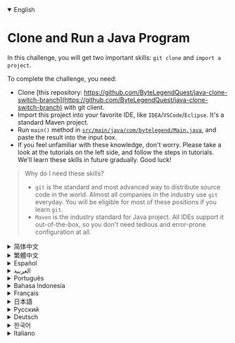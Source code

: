 <details open='true'>
<summary>English</summary>

# Clone and Run a Java Program

In this challenge, you will get two important skills: `git clone` and `import a project`.

To complete the challenge, you need:
- Clone [this repository: https://github.com/ByteLegendQuest/java-clone-switch-branch](https://github.com/ByteLegendQuest/java-clone-switch-branch) with git client.
- Import this project into your favorite IDE, like `IDEA`/`VSCode`/`Eclipse`. It's a standard Maven project.
- Run `main()` method in [`src/main/java/com/bytelegend/Main.java`](https://github.com/ByteLegendQuest/java-clone-switch-branch/blob/main/src/main/java/com/bytelegend/Main.java),
  and paste the result into the input box.
- If you feel unfamiliar with these knowledge, don't worry. Please take a look at the tutorials on the left side, and follow the steps in tutorials.
  We'll learn these skills in future gradually. Good luck!

> Why do I need these skills?
> - `git` is the standard and most advanced way to distribute source code in the world. Almost all companies in the industry use `git` everyday.
>   You will be eligible for most of these positions if you learn `git`.
> - `Maven` is the industry standard for Java project. All IDEs support it out-of-the-box, so you don't need tedious and error-prone configuration at all.
</details>
<details>
<summary>简体中文</summary>

# Clone并运行一个Java程序

在这个挑战中，你会学习到两个至关重要的技能：`git clone`与`导入Java项目`。

要完成挑战，你需要：
- 使用`git`客户端Clone[这个仓库：https://github.com/ByteLegendQuest/java-clone-switch-branch](https://github.com/ByteLegendQuest/java-clone-switch-branch)。
  - 如果你直接访问GitHub有困难（如超时、报错、速度缓慢等），可以Clone我们在中国大陆的镜像`https://git.bytelegend.com/ByteLegendQuest/java-clone-switch-branch`。
- 将该项目导入你喜欢的IDE，如`IDEA`/`VSCode`/`Eclipse`，它是一个标准的Maven项目。
  - 我们在仓库中内置了阿里云Maven中央仓库镜像，你只需点击下图中的按钮即可一键开启，无需任何费时、费力、易出错的本地镜像配置。
  ![switch-aliyun-maven-profile](https://raw.githubusercontent.com/ByteLegendQuest/java-clone-switch-branch/main/docs/zh/switch-aliyun-maven-profile.png)
- 运行[`src/main/java/com/bytelegend/Main.java`](https://github.com/ByteLegendQuest/java-clone-switch-branch/blob/main/src/main/java/com/bytelegend/Main.java)
  中的`main()`方法，并将答案贴到输入框里。
- 如果这些知识让你感到陌生和恐惧，没关系，请查看左边的教程，按照教程的详细一步步完成，我们会在学习中逐步掌握这些知识，加油！

> 为什么我需要了解这些知识？
> - `git`是当今世界上标准的、最先进的源代码分发方式，业界几乎所有的公司都使用`git`进行日常工作。掌握这项技能，你就能胜任这世界上绝大多数的编程岗位。
>   - 如果未来有人告诉你他们的源代码是通过下载zip包、拷贝甚至聊天工具发送的，告诉他们，`git`才是更加正确、高效的方式。
> - `Maven`是Java项目结构的业界标准，所有的IDE都原生支持，无需麻烦、低效、易出错的手工配置。
>   - 如果有人告诉你使用各种手工方式创建、打开项目，然后手动下载、添加各种各样的依赖包，告诉他们，`Maven`才是更加正确、高效的方式。
>   - 在你了解`Maven`之前，请不要胡乱修改本地的Maven配置，如镜像等。我们的镜像配置直接放在了项目里，开箱即用，无需任何费时、费力、易出错的本地镜像配置。
</details>
<details>
<summary>繁體中文</summary>

<h1>克隆並運行 Java 程序</h1><p>在這個挑戰中，您將獲得兩項重要技能： <code class="notranslate">git clone</code>和<code class="notranslate">import a project</code> 。</p><p>要完成挑戰，您需要：</p><ul><li>使用 git 客戶端克隆<a href="https://github.com/ByteLegendQuest/java-clone-switch-branch" target="_blank">此存儲庫：https://github.com/ByteLegendQuest/java-clone-switch-branch。</a></li><li>將此項目導入您喜歡的 IDE，例如<code class="notranslate">IDEA</code> / <code class="notranslate">VSCode</code> / <code class="notranslate">Eclipse</code> 。這是一個標準的 Maven 項目。</li><li>運行<a href="https://github.com/ByteLegendQuest/java-clone-switch-branch/blob/main/src/main/java/com/bytelegend/Main.java" target="_blank"><code class="notranslate">src/main/java/com/bytelegend/Main.java</code></a> <code class="notranslate">main()</code>方法，並將結果粘貼到輸入框中。</li><li>如果您對這些知識感到陌生，請不要擔心。請查看左側的教程，並按照教程中的步驟操作。我們將在未來逐漸學習這些技能。祝你好運！</li></ul><blockquote><p>為什麼我需要這些技能？</p><ul><li> <code class="notranslate">git</code>是世界上分發源代碼的標準和最先進的方式。業內幾乎所有公司每天都<code class="notranslate">git</code> <code class="notranslate">git</code>您將有資格擔任這些職位中的大多數。</li><li> <code class="notranslate">Maven</code>是 Java 項目的行業標準。所有 IDE 都開箱即用地支持它，因此您根本不需要繁瑣且容易出錯的配置。</li></ul></blockquote></details>
<details>
<summary>Español</summary>

<h1>Clonar y ejecutar un programa Java</h1><p> En este desafío, obtendrás dos habilidades importantes: <code class="notranslate">git clone</code> e <code class="notranslate">import a project</code> .</p><p> Para completar el desafío, necesita:</p><ul><li> Clona <a href="https://github.com/ByteLegendQuest/java-clone-switch-branch" target="_blank">este repositorio: https://github.com/ByteLegendQuest/java-clone-switch-branch</a> con el cliente git.</li><li> Importe este proyecto a su IDE favorito, como <code class="notranslate">IDEA</code> / <code class="notranslate">VSCode</code> / <code class="notranslate">Eclipse</code> . Es un proyecto estándar de Maven.</li><li> Ejecute el método <code class="notranslate">main()</code> <a href="https://github.com/ByteLegendQuest/java-clone-switch-branch/blob/main/src/main/java/com/bytelegend/Main.java" target="_blank"><code class="notranslate">src/main/java/com/bytelegend/Main.java</code></a> y pegue el resultado en el cuadro de entrada.</li><li> Si no está familiarizado con estos conocimientos, no se preocupe. Eche un vistazo a los tutoriales del lado izquierdo y siga los pasos de los tutoriales. Aprenderemos estas habilidades en el futuro gradualmente. ¡Buena suerte!</li></ul><blockquote><p> ¿Por qué necesito estas habilidades?</p><ul><li> <code class="notranslate">git</code> es la forma estándar y más avanzada de distribuir código fuente en el mundo. Casi todas las empresas de la industria utilizan <code class="notranslate">git</code> todos los días. Serás elegible para la mayoría de estos puestos si aprendes <code class="notranslate">git</code> .</li><li> <code class="notranslate">Maven</code> es el estándar de la industria para proyectos Java. Todos los IDE lo admiten desde el primer momento, por lo que no necesita una configuración tediosa y propensa a errores en absoluto.</li></ul></blockquote></details>
<details>
<summary>العربية</summary>

<h1 style=";text-align:right;direction:rtl">استنساخ وتشغيل برنامج Java</h1><p style=";text-align:right;direction:rtl"> في هذا التحدي ، ستحصل على <code class="notranslate">git clone</code> <code class="notranslate">import a project</code> .</p><p style=";text-align:right;direction:rtl"> لإكمال التحدي ، أنت بحاجة إلى:</p><ul style=";text-align:right;direction:rtl"><li style=";text-align:right;direction:rtl"> استنساخ <a href="https://github.com/ByteLegendQuest/java-clone-switch-branch" target="_blank">هذا المستودع: https://github.com/ByteLegendQuest/java-clone-switch-branch</a> مع عميل git.</li><li style=";text-align:right;direction:rtl"> قم باستيراد هذا المشروع إلى IDE المفضل لديك ، مثل <code class="notranslate">IDEA</code> / <code class="notranslate">VSCode</code> / <code class="notranslate">Eclipse</code> . إنه مشروع مخضرم قياسي.</li><li style=";text-align:right;direction:rtl"> قم بتشغيل الطريقة <code class="notranslate">main()</code> <a href="https://github.com/ByteLegendQuest/java-clone-switch-branch/blob/main/src/main/java/com/bytelegend/Main.java" target="_blank"><code class="notranslate">src/main/java/com/bytelegend/Main.java</code></a> ، والصق النتيجة في مربع الإدخال.</li><li style=";text-align:right;direction:rtl"> إذا كنت تشعر بعدم الإلمام بهذه المعرفة ، فلا داعي للقلق. يرجى إلقاء نظرة على البرامج التعليمية الموجودة على الجانب الأيسر ، واتباع الخطوات الموجودة في البرامج التعليمية. سوف نتعلم هذه المهارات في المستقبل تدريجيًا. حظا طيبا وفقك الله!</li></ul><blockquote style=";text-align:right;direction:rtl"><p style=";text-align:right;direction:rtl"> لماذا أحتاج هذه المهارات؟</p><ul style=";text-align:right;direction:rtl"><li style=";text-align:right;direction:rtl"> <code class="notranslate">git</code> هي الطريقة القياسية والأكثر تقدمًا لتوزيع الكود المصدري في العالم. تستخدم جميع الشركات في الصناعة تقريبًا <code class="notranslate">git</code> يوميًا. ستكون مؤهلاً لمعظم هذه الوظائف إذا تعلمت <code class="notranslate">git</code> .</li><li style=";text-align:right;direction:rtl"> <code class="notranslate">Maven</code> هو المعيار الصناعي لمشروع Java. تدعمه جميع IDEs ، بحيث لا تحتاج إلى تكوين مملة وعرضة للخطأ على الإطلاق.</li></ul></blockquote></details>
<details>
<summary>Português</summary>

<h1>Clone e execute um programa Java</h1><p> Neste desafio, você obterá duas habilidades importantes: <code class="notranslate">git clone</code> e <code class="notranslate">import a project</code> .</p><p> Para completar o desafio, você precisa:</p><ul><li> Clone <a href="https://github.com/ByteLegendQuest/java-clone-switch-branch" target="_blank">este repositório: https://github.com/ByteLegendQuest/java-clone-switch-branch</a> com o cliente git.</li><li> Importe este projeto em seu IDE favorito, como <code class="notranslate">IDEA</code> / <code class="notranslate">VSCode</code> / <code class="notranslate">Eclipse</code> . É um projeto Maven padrão.</li><li> Execute o método <code class="notranslate">main()</code> <a href="https://github.com/ByteLegendQuest/java-clone-switch-branch/blob/main/src/main/java/com/bytelegend/Main.java" target="_blank"><code class="notranslate">src/main/java/com/bytelegend/Main.java</code></a> e cole o resultado na caixa de entrada.</li><li> Se você não estiver familiarizado com esses conhecimentos, não se preocupe. Por favor, dê uma olhada nos tutoriais à esquerda e siga as etapas nos tutoriais. Aprenderemos essas habilidades gradualmente no futuro. Boa sorte!</li></ul><blockquote><p> Por que preciso dessas habilidades?</p><ul><li> <code class="notranslate">git</code> é a forma padrão e mais avançada de distribuir código-fonte no mundo. Quase todas as empresas do setor usam o <code class="notranslate">git</code> todos os dias. Você será elegível para a maioria dessas posições se aprender <code class="notranslate">git</code> .</li><li> <code class="notranslate">Maven</code> é o padrão da indústria para projetos Java. Todos os IDEs oferecem suporte pronto para uso, portanto, você não precisa de configuração entediante e sujeita a erros.</li></ul></blockquote></details>
<details>
<summary>Bahasa Indonesia</summary>

<h1>Kloning dan Jalankan Program Java</h1><p> Dalam tantangan ini, Anda akan mendapatkan dua keterampilan penting: <code class="notranslate">git clone</code> dan <code class="notranslate">import a project</code> .</p><p> Untuk menyelesaikan tantangan, Anda perlu:</p><ul><li> Kloning <a href="https://github.com/ByteLegendQuest/java-clone-switch-branch" target="_blank">repositori ini: https://github.com/ByteLegendQuest/Java-clone-switch-branch</a> dengan klien git.</li><li> Impor proyek ini ke IDE favorit Anda, seperti <code class="notranslate">IDEA</code> / <code class="notranslate">VSCode</code> / <code class="notranslate">Eclipse</code> . Ini adalah proyek Maven standar.</li><li> Jalankan metode <code class="notranslate">main()</code> <a href="https://github.com/ByteLegendQuest/java-clone-switch-branch/blob/main/src/main/java/com/bytelegend/Main.java" target="_blank"><code class="notranslate">src/main/java/com/bytelegend/Main.java</code></a> , dan rekatkan hasilnya ke kotak input.</li><li> Jika Anda merasa asing dengan pengetahuan ini, jangan khawatir. Silakan lihat tutorial di sisi kiri, dan ikuti langkah-langkah dalam tutorial. Kami akan mempelajari keterampilan ini di masa depan secara bertahap. Semoga berhasil!</li></ul><blockquote><p> Mengapa saya membutuhkan keterampilan ini?</p><ul><li> <code class="notranslate">git</code> adalah cara standar dan paling canggih untuk mendistribusikan kode sumber di dunia. Hampir semua perusahaan di industri menggunakan <code class="notranslate">git</code> setiap hari. Anda akan memenuhi syarat untuk sebagian besar posisi ini jika Anda mempelajari <code class="notranslate">git</code> .</li><li> <code class="notranslate">Maven</code> adalah standar industri untuk proyek Java. Semua IDE mendukungnya, jadi Anda tidak memerlukan konfigurasi yang membosankan dan rawan kesalahan sama sekali.</li></ul></blockquote></details>
<details>
<summary>Français</summary>

<h1>Cloner et exécuter un programme Java</h1><p> Dans ce défi, vous obtiendrez deux compétences importantes : <code class="notranslate">git clone</code> et <code class="notranslate">import a project</code> .</p><p> Pour relever le défi, il vous faut :</p><ul><li> Clonez <a href="https://github.com/ByteLegendQuest/java-clone-switch-branch" target="_blank">ce référentiel : https://github.com/ByteLegendQuest/java-clone-switch-branch</a> avec le client git.</li><li> Importez ce projet dans votre IDE préféré, comme <code class="notranslate">IDEA</code> / <code class="notranslate">VSCode</code> / <code class="notranslate">Eclipse</code> . C&#39;est un projet Maven standard.</li><li> Exécutez la méthode <code class="notranslate">main()</code> <a href="https://github.com/ByteLegendQuest/java-clone-switch-branch/blob/main/src/main/java/com/bytelegend/Main.java" target="_blank"><code class="notranslate">src/main/java/com/bytelegend/Main.java</code></a> et collez le résultat dans la zone de saisie.</li><li> Si vous ne vous sentez pas familier avec ces connaissances, ne vous inquiétez pas. Veuillez consulter les didacticiels sur le côté gauche et suivez les étapes des didacticiels. Nous allons apprendre ces compétences à l&#39;avenir progressivement. Bonne chance!</li></ul><blockquote><p> Pourquoi ai-je besoin de ces compétences ?</p><ul><li> <code class="notranslate">git</code> est le moyen standard et le plus avancé de distribuer du code source dans le monde. Presque toutes les entreprises du secteur utilisent <code class="notranslate">git</code> tous les jours. Vous serez éligible pour la plupart de ces postes si vous apprenez <code class="notranslate">git</code> .</li><li> <code class="notranslate">Maven</code> est le standard de l&#39;industrie pour les projets Java. Tous les IDE le prennent en charge par défaut, vous n&#39;avez donc pas du tout besoin d&#39;une configuration fastidieuse et sujette aux erreurs.</li></ul></blockquote></details>
<details>
<summary>日本語</summary>

<h1>Javaプログラムのクローンを作成して実行する</h1><p>このチャレンジでは、2つの重要なスキルを習得します<code class="notranslate">git clone</code>と<code class="notranslate">import a project</code>です。</p><p>チャレンジを完了するには、次のものが必要です。</p><ul><li>このリポジトリのクローンを作成<a href="https://github.com/ByteLegendQuest/java-clone-switch-branch" target="_blank">します：https：//github.com/ByteLegendQuest/java-clone-switch-branch</a> with gitclient。</li><li> <code class="notranslate">IDEA</code> / <code class="notranslate">VSCode</code> / <code class="notranslate">Eclipse</code>などのお気に入りのIDEにインポートします。これは標準のMavenプロジェクトです。</li><li> <a href="https://github.com/ByteLegendQuest/java-clone-switch-branch/blob/main/src/main/java/com/bytelegend/Main.java" target="_blank"><code class="notranslate">src/main/java/com/bytelegend/Main.java</code></a> <code class="notranslate">main()</code>メソッドを実行し、結果を入力ボックスに貼り付けます。</li><li>これらの知識に慣れていなくても心配しないでください。左側のチュートリアルをご覧になり、チュートリアルの手順に従ってください。今後、これらのスキルを徐々に習得していきます。幸運を！</li></ul><blockquote><p>なぜこれらのスキルが必要なのですか？</p><ul><li> <code class="notranslate">git</code>は、世界でソースコードを配布するための標準的で最も高度な方法です。業界のほぼすべての企業が<code class="notranslate">git</code>使用しています。 <code class="notranslate">git</code>を学ぶと、これらのポジションのほとんどを利用できるようになります。</li><li> <code class="notranslate">Maven</code>はJavaプロジェクトの業界標準です。すべてのIDEはそのままでサポートするため、面倒でエラーが発生しやすい構成はまったく必要ありません。</li></ul></blockquote></details>
<details>
<summary>Русский</summary>

<h1>Клонировать и запустить программу Java</h1><p> В этом испытании вы получите два важных навыка: <code class="notranslate">git clone</code> и <code class="notranslate">import a project</code> .</p><p> Для выполнения задания вам понадобятся:</p><ul><li> Клонируйте <a href="https://github.com/ByteLegendQuest/java-clone-switch-branch" target="_blank">этот репозиторий: https://github.com/ByteLegendQuest/java-clone-switch-branch</a> с помощью клиента git.</li><li> Импортируйте этот проект в свою любимую среду IDE, например <code class="notranslate">IDEA</code> / <code class="notranslate">VSCode</code> / <code class="notranslate">Eclipse</code> . Это стандартный проект Maven.</li><li> Запустите метод <code class="notranslate">main()</code> <a href="https://github.com/ByteLegendQuest/java-clone-switch-branch/blob/main/src/main/java/com/bytelegend/Main.java" target="_blank"><code class="notranslate">src/main/java/com/bytelegend/Main.java</code></a> и вставьте результат в поле ввода.</li><li> Если вы чувствуете себя незнакомым с этими знаниями, не волнуйтесь. Взгляните на обучающие материалы слева и следуйте инструкциям, указанным в обучающих материалах. Мы будем постепенно осваивать эти навыки в будущем. Удачи!</li></ul><blockquote><p> Зачем мне нужны эти навыки?</p><ul><li> <code class="notranslate">git</code> - это стандартный и наиболее продвинутый способ распространения исходного кода в мире. Практически все компании в отрасли используют <code class="notranslate">git</code> каждый день. Вы сможете занять большинство из этих должностей, если выучите <code class="notranslate">git</code> .</li><li> <code class="notranslate">Maven</code> - это отраслевой стандарт для Java-проектов. Все IDE поддерживают его прямо из коробки, поэтому вам вообще не нужна утомительная и подверженная ошибкам конфигурация.</li></ul></blockquote></details>
<details>
<summary>Deutsch</summary>

<h1>Klonen und Ausführen eines Java-Programms</h1><p> In dieser Herausforderung erwirbst du zwei wichtige Fähigkeiten: <code class="notranslate">git clone</code> und <code class="notranslate">import a project</code> .</p><p> Um die Herausforderung abzuschließen, benötigst du:</p><ul><li> Klonen Sie <a href="https://github.com/ByteLegendQuest/java-clone-switch-branch" target="_blank">dieses Repository: https://github.com/ByteLegendQuest/java-clone-switch-branch</a> mit dem Git-Client.</li><li> Importieren Sie dieses Projekt in Ihre bevorzugte IDE, wie <code class="notranslate">IDEA</code> / <code class="notranslate">VSCode</code> / <code class="notranslate">Eclipse</code> . Es ist ein Standard-Maven-Projekt.</li><li> Führen Sie die <code class="notranslate">main()</code> -Methode in <a href="https://github.com/ByteLegendQuest/java-clone-switch-branch/blob/main/src/main/java/com/bytelegend/Main.java" target="_blank"><code class="notranslate">src/main/java/com/bytelegend/Main.java</code></a> und fügen Sie das Ergebnis in das Eingabefeld ein.</li><li> Machen Sie sich keine Sorgen, wenn Ihnen dieses Wissen nicht vertraut ist. Bitte werfen Sie einen Blick auf die Tutorials auf der linken Seite und folgen Sie den Schritten in den Tutorials. Diese Fähigkeiten werden wir in Zukunft nach und nach erlernen. Viel Glück!</li></ul><blockquote><p> Warum brauche ich diese Fähigkeiten?</p><ul><li> <code class="notranslate">git</code> ist der Standard und fortschrittlichste Weg, um Quellcode in der Welt zu verteilen. Fast alle Unternehmen der Branche verwenden <code class="notranslate">git</code> täglich. Sie werden für die meisten dieser Positionen geeignet sein, wenn Sie <code class="notranslate">git</code> lernen.</li><li> <code class="notranslate">Maven</code> ist der Industriestandard für Java-Projekte. Alle IDEs unterstützen es out-of-the-box, sodass Sie überhaupt keine langwierige und fehleranfällige Konfiguration benötigen.</li></ul></blockquote></details>
<details>
<summary>한국어</summary>

<h1>Java 프로그램 복제 및 실행</h1><p> 이 챌린지에서는 두 가지 중요한 <code class="notranslate">git clone</code> 및 <code class="notranslate">import a project</code> 배우게 됩니다.</p><p> 챌린지를 완료하려면 다음이 필요합니다.</p><ul><li> git 클라이언트를 사용하여 <a href="https://github.com/ByteLegendQuest/java-clone-switch-branch" target="_blank">https://github.com/ByteLegendQuest/java-clone-switch-branch 리포지토리를</a> 복제합니다.</li><li> <code class="notranslate">IDEA</code> / <code class="notranslate">VSCode</code> / <code class="notranslate">Eclipse</code> 와 같은 선호하는 IDE로 가져옵니다. 표준 Maven 프로젝트입니다.</li><li> <a href="https://github.com/ByteLegendQuest/java-clone-switch-branch/blob/main/src/main/java/com/bytelegend/Main.java" target="_blank"><code class="notranslate">src/main/java/com/bytelegend/Main.java</code></a> <code class="notranslate">main()</code> 메소드를 실행하고 결과를 입력 상자에 붙여넣습니다.</li><li> 이러한 지식이 낯설더라도 걱정하지 마십시오. 왼쪽에 있는 자습서를 살펴보고 자습서의 단계를 따르십시오. 우리는 앞으로 이러한 기술을 점차적으로 배울 것입니다. 행운을 빕니다!</li></ul><blockquote><p> 왜 이러한 기술이 필요합니까?</p><ul><li> <code class="notranslate">git</code> 은 세계에서 소스 코드를 배포하는 표준이자 가장 진보된 방법입니다. 업계의 거의 모든 회사는 <code class="notranslate">git</code> 사용합니다. <code class="notranslate">git</code> 을 배우면 이러한 직책의 대부분을 차지할 수 있습니다.</li><li> <code class="notranslate">Maven</code> 은 Java 프로젝트의 산업 표준입니다. 모든 IDE는 즉시 지원하므로 지루하고 오류가 발생하기 쉬운 구성이 전혀 필요하지 않습니다.</li></ul></blockquote></details>
<details>
<summary>Italiano</summary>

<h1>Clona ed esegui un programma Java</h1><p> In questa sfida otterrai due importanti abilità: <code class="notranslate">git clone</code> e <code class="notranslate">import a project</code> .</p><p> Per completare la sfida, è necessario:</p><ul><li> Clona <a href="https://github.com/ByteLegendQuest/java-clone-switch-branch" target="_blank">questo repository: https://github.com/ByteLegendQuest/java-clone-switch-branch</a> con git client.</li><li> Importa questo progetto nel tuo IDE preferito, come <code class="notranslate">IDEA</code> / <code class="notranslate">VSCode</code> / <code class="notranslate">Eclipse</code> . È un progetto Maven standard.</li><li> Esegui il metodo <code class="notranslate">main()</code> <a href="https://github.com/ByteLegendQuest/java-clone-switch-branch/blob/main/src/main/java/com/bytelegend/Main.java" target="_blank"><code class="notranslate">src/main/java/com/bytelegend/Main.java</code></a> e incolla il risultato nella casella di input.</li><li> Se non ti senti familiare con queste conoscenze, non preoccuparti. Dai un&#39;occhiata ai tutorial sul lato sinistro e segui i passaggi nei tutorial. Impareremo queste abilità in futuro gradualmente. Buona fortuna!</li></ul><blockquote><p> Perché ho bisogno di queste abilità?</p><ul><li> <code class="notranslate">git</code> è il modo standard e più avanzato per distribuire il codice sorgente nel mondo. Quasi tutte le aziende del settore usano <code class="notranslate">git</code> ogni giorno. Sarai idoneo per la maggior parte di queste posizioni se impari <code class="notranslate">git</code> .</li><li> <code class="notranslate">Maven</code> è lo standard del settore per i progetti Java. Tutti gli IDE lo supportano immediatamente, quindi non è necessaria alcuna configurazione noiosa e soggetta a errori.</li></ul></blockquote></details>